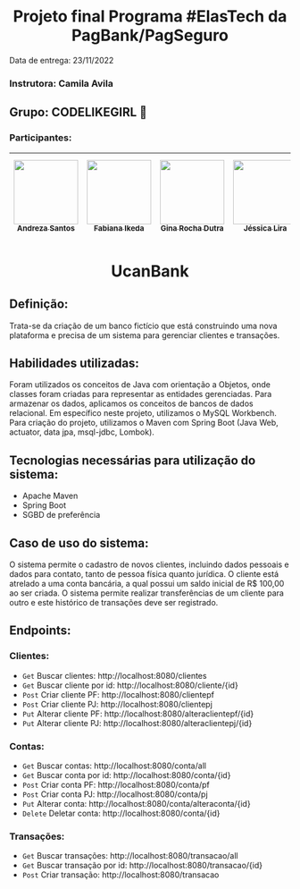<h1 align = "center"> Projeto final Programa #ElasTech da PagBank/PagSeguro</h1>


Data de entrega: 23/11/2022

### Instrutora: Camila Avila

## Grupo: CODELIKEGIRL 👊

### Participantes:

| [<img src="https://avatars.githubusercontent.com/u/108132741?v=4" width=115><br><sub> Andreza Santos </sub>](https://github.com/AndrezaSS) |  [<img src="https://avatars.githubusercontent.com/u/95303672?v=4" width=115><br><sub>Fabiana Ikeda</sub>](https://github.com/Fikda) |  [<img src="https://avatars.githubusercontent.com/u/91692537?v=4" width=115><br><sub>Gina Rocha Dutra</sub>](https://github.com/ginadev-dutra) |  [<img src="https://avatars.githubusercontent.com/u/29560149?v=4" width=115><br><sub>Jéssica Lira</sub>](https://github.com/jessicalira1001) |  [<img src="https://avatars.githubusercontent.com/u/90662162?v=4" width=115><br><sub>Juliana Andrade</sub>](https://github.com/andradeju) |  [<img src="https://avatars.githubusercontent.com/u/4139905?v=4" width=115><br><sub>Monielle Amaral</sub>](https://github.com/monielle) |  [<img src="https://avatars.githubusercontent.com/u/74334360?v=4" width=115><br><sub>Sabrina Santiago Alves</sub>](https://github.com/sabrinasantiagoalves) |
| :---: | :---: | :---: | :---: | :---: | :---: | :---: |


<h1 align = "center"> UcanBank</h1>

## Definição:
Trata-se da criação de um banco fictício que está construindo uma nova plataforma e precisa de um sistema para gerenciar clientes e transações.

## Habilidades utilizadas:

Foram utilizados os conceitos de Java com orientação a Objetos, onde classes foram criadas para representar as entidades gerenciadas. Para armazenar os dados, aplicamos os conceitos de bancos de dados relacional. Em específico neste projeto, utilizamos o MySQL Workbench. Para criação do projeto, utilizamos o Maven com Spring Boot (Java Web, actuator, data jpa, msql-jdbc, Lombok).	

## Tecnologias necessárias para utilização do sistema:
+ Apache Maven
+ Spring Boot
+ SGBD de preferência  

## Caso de uso do sistema:
O sistema permite o cadastro de novos clientes, incluindo dados pessoais e dados para contato, tanto de pessoa física quanto jurídica. O cliente está atrelado a uma conta bancária, a qual possui um saldo inicial de R$ 100,00 ao ser criada. O sistema permite realizar transferências de um cliente para outro e este histórico de transações deve ser registrado. 

## Endpoints:

### Clientes:

-	`Get` Buscar clientes: http://localhost:8080/clientes
-	`Get` Buscar cliente por id: http://localhost:8080/cliente/{id}
-	`Post` Criar cliente PF: http://localhost:8080/clientepf
-	`Post` Criar cliente PJ: http://localhost:8080/clientepj
-	`Put` Alterar cliente PF: http://localhost:8080/alteraclientepf/{id}
-	`Put` Alterar cliente PJ: http://localhost:8080/alteraclientepj/{id}

### Contas:

-	`Get` Buscar contas: http://localhost:8080/conta/all 
-	`Get` Buscar conta por id: http://localhost:8080/conta/{id}
-	`Post` Criar conta PF: http://localhost:8080/conta/pf
-	`Post` Criar conta PJ: http://localhost:8080/conta/pj
-	`Put` Alterar conta: http://localhost:8080/conta/alteraconta/{id}
-	`Delete` Deletar conta: http://localhost:8080/conta/{id}

### Transações:

-	`Get`  Buscar transações: http://localhost:8080/transacao/all
- 	`Get`  Buscar transação por id: http://localhost:8080/transacao/{id}
-	`Post`  Criar transação: http://localhost:8080/transacao
 
    
